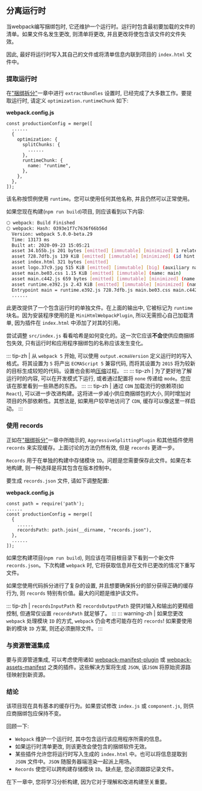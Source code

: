 ## 分离运行时
当webpack编写捆绑包时, 它还维护一个运行时。运行时包含最初要加载的文件的清单。如果文件名发生更改, 则清单将更改, 并且更改将使包含该文件的文件失效。

因此, 最好将运行时写入其自己的文件或将清单信息内联到项目的 `index.html` 文件中。

### 提取运行时
在["捆绑拆分"](../Building/bundle-splitting)一章中进行 `extractBundles` 设置时, 已经完成了大多数工作。要提取运行时, 请定义 `optimization.runtimeChunk` 如下:

**webpack.config.js**
```js{8-10}
const productionConfig = merge([
  ......
  {
    optimization: {
      splitChunks: {
        ......
      },
      runtimeChunk: {
        name: "runtime",
      },
    },
  },
]);
```
该名称按惯例使用 `runtime`。您可以使用任何其他名称, 并且仍然可以正常使用。

如果您现在构建(`npm run build`)项目, 则应该看到以下内容:
```bash
⬡ webpack: Build Finished
⬡ webpack: Hash: 0393e1f7c7636f66b56d
  Version: webpack 5.0.0-beta.29
  Time: 13173 ms
  Built at: 2020-09-23 15:05:21
  asset 34.b55b.js 201 bytes [emitted] [immutable] [minimized] 1 related asset
  asset 728.7dfb.js 139 KiB [emitted] [immutable] [minimized] (id hint: vendors) 2 related assets
  asset index.html 321 bytes [emitted]
  asset logo.37c9.jpg 515 KiB [emitted] [immutable] [big] (auxiliary name: main)
  asset main.be03.css 1.15 KiB [emitted] [immutable] (name: main)
  asset main.c442.js 659 bytes [emitted] [immutable] [minimized] (name: main) 1 related asset
  asset runtime.e392.js 2.43 KiB [emitted] [immutable] [minimized] (name: runtime) 1 related asset
  Entrypoint main = runtime.e392.js 728.7dfb.js main.be03.css main.c442.js (728.a197.js.map logo.37c9.jpg main.2959.js.map runtime.6590.js.map)
  ......
```

此更改提供了一个包含运行时的单独文件。在上面的输出中, 它被标记为 `runtime` 块名。因为安装程序使用的是 `MiniHtmlWebpackPlugin`, 所以无需担心自己加载清单, 因为插件在 `index.html` 中添加了对其的引用。

尝试调整 `src/index.js` 看看哈希是如何变化的。这一次它应该**不会**使供应商捆绑包失效, 只有运行时和应用程序捆绑包的名称应该发生变化。

::: tip-zh | 
从 `webpack 5` 开始, 可以使用 `output.ecmaVersion` 定义运行时的写入格式。将其设置为 `5` 将产出 `ECMAScript 5` 兼容代码, 而将其设置为 `2015` 将为较新的目标生成较短的代码。设置也会影响[压缩](./minifying)过程。
:::
::: tip-zh | 
为了更好地了解运行时的内容, 可以在开发模式下运行, 或者通过配置将 `none` 传递给 `mode`。您应该在那里看到一些熟悉的东西。
:::
::: tip-zh |
通过 `CDN` 加载流行的依赖项(如 `React`), 可以进一步改进构建。这将进一步减小供应商捆绑包的大小, 同时增加对项目的外部依赖性。其想法是, 如果用户较早地访问了 `CDN`, 缓存可以像这里一样启动。
:::

### 使用 records
正如在["捆绑拆分"](../Building/bundle-splitting)一章中所暗示的, `AggressiveSplittingPlugin` 和其他插件使用 `records` 来实现缓存。上面讨论的方法仍然有效, 但是 `records` 更进一步。

`Records` 用于在单独的构建中存储模块 `ID`。问题是您需要保存此文件。如果在本地构建, 则一种选择是将其包含在版本控制中。

要生成 `records.json` 文件, 请如下调整配置:

**webpack.config.js**
```js{1,6}
const path = require('path');
......
const productionConfig = merge([
  {
    ......
    recordsPath: path.join(__dirname, "records.json"),
  },
  ......
]);
```
如果您构建项目(`npm run build`), 则应该在项目根目录下看到一个新文件 `records.json`。下次构建 `webpack` 时, 它将获取信息并在文件已更改的情况下重写文件。

如果您使用代码拆分进行了复杂的设置, 并且想要确保拆分的部分获得正确的缓存行为, 则 `records` 特别有价值。最大的问题是维护该文件。

::: tip-zh | 
`recordsInputPath` 和 `recordsOutputPath` 提供对输入和输出的更精细控制, 但通常仅设置 `recordsPath` 就足够了。
:::
::: warning-zh | 
如果您更改 `webpack` 处理模块 `ID` 的方式, `webpack` 仍会考虑可能存在的 `records`! 如果要使用新的模块 `ID` 方案, 则还必须删除文件。
:::

### 与资源管道集成
要与资源管道集成, 可以考虑使用诸如 [webpack-manifest-plugin](https://www.npmjs.com/package/webpack-manifest-plugin) 或 [webpack-assets-manifest](https://www.npmjs.com/package/webpack-assets-manifest) 之类的插件。这些解决方案将生成 `JSON`, 该`JSON` 将原始资源路径映射到新资源。

### 结论
该项目现在具有基本的缓存行为。如果尝试修改 `index.js` 或 `component.js`, 则供应商捆绑包应保持不变。

回顾一下:
- `Webpack` 维护一个运行时, 其中包含运行该应用程序所需的信息。
- 如果运行时清单更改, 则该更改会使包含的捆绑软件无效。
- 某些插件允许您将运行时写入生成的 `index.html` 中。也可以将信息提取到 `JSON` 文件中。`JSON` 随服务器端渲染一起派上用场。
- `Records` 使您可以跨构建存储模块 `ID`。缺点是, 您必须跟踪记录文件。

在下一章中, 您将学习分析构建, 因为它对于理解和改进构建至关重要。